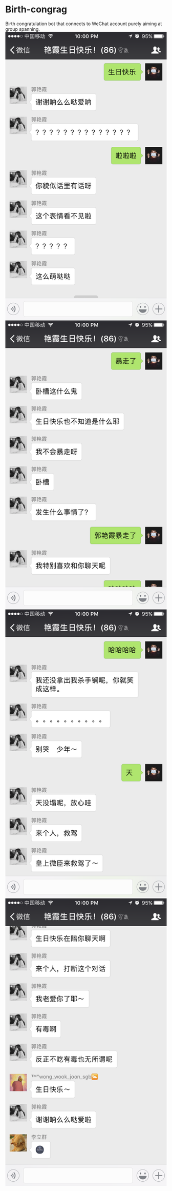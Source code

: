 # Birth-congrag

Birth congratulation bot that connects to WeChat account purely aiming at group spanning.
![](img/IMG_4293.PNG)
![](img/IMG_4294.PNG)
![](img/IMG_4295.PNG)
![](img/IMG_4297.PNG)
